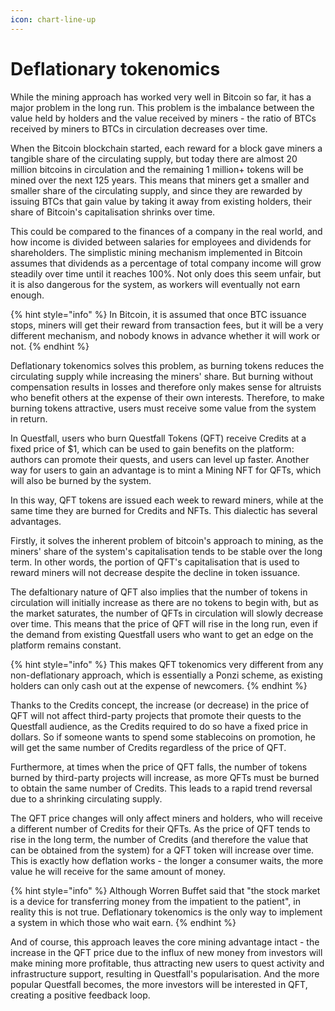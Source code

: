 ```yaml
---
icon: chart-line-up
---
```


# Deflationary tokenomics

While the mining approach has worked very well in Bitcoin so far, it has a major problem in the long run. This problem is the imbalance between the value held by holders and the value received by miners - the ratio of BTCs received by miners to BTCs in circulation decreases over time.

When the Bitcoin blockchain started, each reward for a block gave miners a tangible share of the circulating supply, but today there are almost 20 million bitcoins in circulation and the remaining 1 million+ tokens will be mined over the next 125 years. This means that miners get a smaller and smaller share of the circulating supply, and since they are rewarded by issuing BTCs that gain value by taking it away from existing holders, their share of Bitcoin's capitalisation shrinks over time.

This could be compared to the finances of a company in the real world, and how income is divided between salaries for employees and dividends for shareholders. The simplistic mining mechanism implemented in Bitcoin assumes that dividends as a percentage of total company income will grow steadily over time until it reaches 100%. Not only does this seem unfair, but it is also dangerous for the system, as workers will eventually not earn enough.

{% hint style="info" %}
In Bitcoin, it is assumed that once BTC issuance stops, miners will get their reward from transaction fees, but it will be a very different mechanism, and nobody knows in advance whether it will work or not.
{% endhint %}

Deflationary tokenomics solves this problem, as burning tokens reduces the circulating supply while increasing the miners' share. But burning without compensation results in losses and therefore only makes sense for altruists who benefit others at the expense of their own interests. Therefore, to make burning tokens attractive, users must receive some value from the system in return.

In Questfall, users who burn Questfall Tokens (QFT) receive Credits at a fixed price of $1, which can be used to gain benefits on the platform: authors can promote their quests, and users can level up faster. Another way for users to gain an advantage is to mint a Mining NFT for QFTs, which will also be burned by the system.

In this way, QFT tokens are issued each week to reward miners, while at the same time they are burned for Credits and NFTs. This dialectic has several advantages.

Firstly, it solves the inherent problem of bitcoin's approach to mining, as the miners' share of the system's capitalisation tends to be stable over the long term. In other words, the portion of QFT's capitalisation that is used to reward miners will not decrease despite the decline in token issuance.

The defaltionary nature of QFT also implies that the number of tokens in circulation will initially increase as there are no tokens to begin with, but as the market saturates, the number of QFTs in circulation will slowly decrease over time. This means that the price of QFT will rise in the long run, even if the demand from existing Questfall users who want to get an edge on the platform remains constant.

{% hint style="info" %}
This makes QFT tokenomics very different from any non-deflationary approach, which is essentially a Ponzi scheme, as existing holders can only cash out at the expense of newcomers.
{% endhint %}

Thanks to the Credits concept, the increase (or decrease) in the price of QFT will not affect third-party projects that promote their quests to the Questfall audience, as the Credits required to do so have a fixed price in dollars. So if someone wants to spend some stablecoins on promotion, he will get the same number of Credits regardless of the price of QFT.

Furthermore, at times when the price of QFT falls, the number of tokens burned by third-party projects will increase, as more QFTs must be burned to obtain the same number of Credits. This leads to a rapid trend reversal due to a shrinking circulating supply.

The QFT price changes will only affect miners and holders, who will receive a different number of Credits for their QFTs. As the price of QFT tends to rise in the long term, the number of Credits (and therefore the value that can be obtained from the system) for a QFT token will increase over time. This is exactly how deflation works - the longer a consumer waits, the more value he will receive for the same amount of money.

{% hint style="info" %}
Although Worren Buffet said that "the stock market is a device for transferring money from the impatient to the patient", in reality this is not true. Deflationary tokenomics is the only way to implement a system in which those who wait earn.
{% endhint %}

And of course, this approach leaves the core mining advantage intact - the increase in the QFT price due to the influx of new money from investors will make mining more profitable, thus attracting new users to quest activity and infrastructure support, resulting in Questfall's popularisation. And the more popular Questfall becomes, the more investors will be interested in QFT, creating a positive feedback loop.

